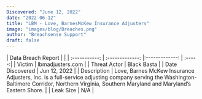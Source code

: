 ```yaml
---
Discovered: "June 12, 2022"
date: "2022-06-12"
title: "LBM - Love, BarnesMcKew Insurance Adjusters"
image: "images/blog/Breaches.png"
author: "Breachsense Support"
draft: false
---
```


| Data Breach Report       |              | 
| :-----------: | :-------------: |:-------------:    | :-----:|
| Victim  | lbmadjusters.com      | 
| Threat Actor  | Black Basta      | 
| Date Discovered  | Jun 12, 2022      | 
| Description  | Love, Barnes McKew Insurance Adjusters, Inc. is a full-service adjusting company serving the Washington-Baltimore Corridor, Northern Virginia, Southern Maryland and Maryland’s Eastern Shore.      | 
| Leak Size  | N/A      | 


